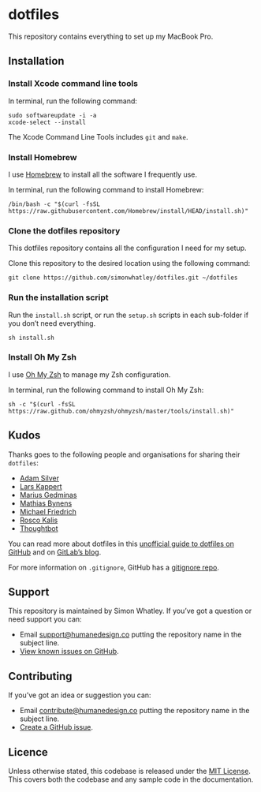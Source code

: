 # dotfiles

This repository contains everything to set up my MacBook Pro.

## Installation

### Install Xcode command line tools

In terminal, run the following command:

```
sudo softwareupdate -i -a
xcode-select --install
```

The Xcode Command Line Tools includes `git` and `make`.

### Install Homebrew

I use [Homebrew](https://brew.sh/) to install all the software I frequently use.

In terminal, run the following command to install Homebrew:

```
/bin/bash -c "$(curl -fsSL https://raw.githubusercontent.com/Homebrew/install/HEAD/install.sh)"
```

### Clone the dotfiles repository

This dotfiles repository contains all the configuration I need for my setup.

Clone this repository to the desired location using the following command:

```
git clone https://github.com/simonwhatley/dotfiles.git ~/dotfiles
```

### Run the installation script

Run the `install.sh` script, or run the `setup.sh` scripts in each sub-folder if you don’t need everything.

```
sh install.sh
```

### Install Oh My Zsh

I use [Oh My Zsh](https://ohmyz.sh/) to manage my Zsh configuration.

In terminal, run the following command to install Oh My Zsh:

```
sh -c "$(curl -fsSL https://raw.github.com/ohmyzsh/ohmyzsh/master/tools/install.sh)"
```

## Kudos

Thanks goes to the following people and organisations for sharing their `dotfiles`:

- [Adam Silver](https://github.com/adamsilver/dotfiles)
- [Lars Kappert](https://github.com/webpro/dotfiles)
- [Marius Gedminas](https://github.com/mgedmin/dotfiles)
- [Mathias Bynens](https://github.com/mathiasbynens/dotfiles)
- [Michael Friedrich](https://gitlab.com/dnsmichi/dotfiles)
- [Rosco Kalis](https://github.com/rkalis/dotfiles)
- [Thoughtbot](https://github.com/thoughtbot/dotfiles)

You can read more about dotfiles in this [unofficial guide to dotfiles on GitHub](https://dotfiles.github.io/tutorials/) and on [GitLab’s blog](https://about.gitlab.com/blog/2020/04/17/dotfiles-document-and-automate-your-macbook-setup/).

For more information on `.gitignore`, GitHub has a [gitignore repo](https://github.com/github/gitignore).

## Support

This repository is maintained by Simon Whatley. If you’ve got a question or need support you can:

* Email support@humanedesign.co putting the repository name in the subject line.
* [View known issues on GitHub](https://github.com/simonwhatley/dotfiles/issues).

## Contributing

If you’ve got an idea or suggestion you can:

* Email contribute@humanedesign.co putting the repository name in the subject line.
* [Create a GitHub issue](https://github.com/simonwhatley/dotfiles/issues).

## Licence

Unless otherwise stated, this codebase is released under the [MIT License](https://github.com/simonwhatley/dotfiles/blob/master/LICENSE). This covers both the codebase and any sample code in the documentation.
